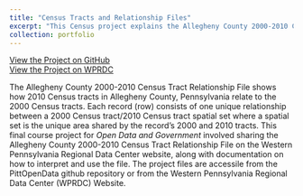 ```yaml
---
title: "Census Tracts and Relationship Files"
excerpt: "This Census project explains the Allegheny County 2000-2010 Census Tract Relationship File and shows how the 2010 Census tracts in Allegheny County, Pennsylvania relate to the 2000 Census tracts.<br/><img src='/images/OpenDataCensusProject.png'>"
collection: portfolio
---
```


<a href="https://github.com/lisaover/PittOpenData">View the Project on GitHub</a><br/>
<a href="https://data.wprdc.org/dataset/allegheny-county-2000-2010-census-tract-relationships">View the Project on WPRDC</a>

The Allegheny County 2000-2010 Census Tract Relationship File shows how 2010 Census tracts in Allegheny County, Pennsylvania relate to the 2000 Census tracts. Each record (row) consists of one unique relationship between a 2000 Census tract/2010 Census tract spatial set where a spatial set is the unique area shared by the record’s 2000 and 2010 tracts. This final course project for <i>Open Data and Government</i> involved sharing the Allegheny County 2000-2010 Census Tract Relationship File on the Western Pennsylvania Regional Data Center website, along with documentation on how to interpret and use the file. The project files are accessile from the PittOpenData github repository or from the Western Pennsylvania Regional Data Center (WPRDC) Website.

